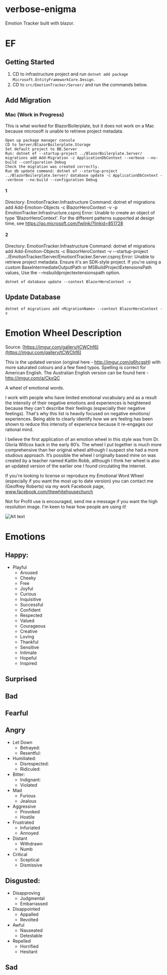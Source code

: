 # verbose-enigma
Emotion Tracker built with blazor.

# EF 
## Getting Started
1. CD to infrastructure project and run `dotnet add package Microsoft.EntityFrameworkCore.Design`.
2. CD to `src/EmotionTracker/Server/` and run the commands below.

## Add Migration
### Mac (Work in Progress)
This is what worked for BlazorBoilerplate, but it does not work on a Mac because microsoft is unable to retrieve project metadata.

```
Open up package manager console
CD to Server/BlazorBoilerplate.Storage
Set default project to BB.Server
Run: dotnet ef --startup-project ../BlazorBoilerplate.Server/ migrations add Add-Migration -c ApplicationDbContext --verbose --no-build --configuration Debug
Check the migration was created correctly.
Run db update command: dotnet ef --startup-project ../BlazorBoilerplate.Server/ database update -c ApplicationDbContext --verbose --no-build --configuration Debug
```

#### 1
Directory: EmotionTracker.Infrastructure
Command: dotnet ef migrations add Add-Emotion-Objects -c BlazorHeroContext -v -p EmotionTracker.Infrastructure.csproj
Error: Unable to create an object of type 'BlazorHeroContext'. For the different patterns supported at design time, see https://go.microsoft.com/fwlink/?linkid=851728

#### 2
Directory: EmotionTracker.Infrastructure
Command: dotnet ef migrations add Add-Emotion-Objects -c BlazorHeroContext -v --startup-project ../EmotionTracker/Server/EmotiontTracker.Server.csproj
Error: Unable to retrieve project metadata. Ensure it's an SDK-style project. If you're using a custom BaseIntermediateOutputPath or MSBuildProjectExtensionsPath values, Use the --msbuildprojectextensionspath option.


```
dotnet ef database update --context BlazorHeroContext -v
```

## Update Database
```
dotnet ef migrations add <MigrationName> --context BlazorHeroContext -v
```

# Emotion Wheel Description

Source: [https://imgur.com/gallery/tCWChf6](https://imgur.com/gallery/tCWChf6)

This is the updated version (original here - http://imgur.com/q6hcgsH) with more saturated colours and a few fixed typos. Spelling is correct for American English. The Australian English version can be found here - http://imgur.com/a/CkxQC

A wheel of emotional words.

I work with people who have limited emotional vocabulary and as a result the intensity of their negative emotions and experiences is heightened because they can't describe their feelings (especially their negative feelings). That's why this list is heavily focused on negative emotions/ experiences. Being able to clearly identify how we are feeling has been shown to reduce this intensity of experience because it re-engages our rational mind.

I believe the first application of an emotion wheel in this style was from Dr. Gloria Willcox back in the early 80’s. The wheel I put together is much more comprehensive than her original wheeI although I suspect she had a more studious approach. It’s possible the wheel I originally based mine on was created by a teacher named Kaitlin Robb, although I think her wheel is also an updated version of the earlier one I found circulating the internet.

If you're looking to license or reproduce my Emotional Word Wheel (especially if you want the most up to date version) you can contact me (Geoffrey Roberts) via my work Facebook page, www.facebook.com/thewhitehousechurch

Not for Profit use is encouraged, send me a message if you want the high resolution image. I'm keen to hear how people are using it!

![Alt text](https://i.imgur.com/tCWChf6.jpeg)


# Emotions
## Happy: 
* Playful
  * Aroused
  * Cheeky
  * Free
  * Joyful
  * Curious
  * Inquisitive
  * Successful
  * Confident
  * Respected
  * Valued
  * Courageous
  * Creative
  * Loving
  * Thankful
  * Sensitive
  * Intimate
  * Hopeful
  * Inspired


## Surprised
## Bad
## Fearful

## Angry
* Let Down
  * Betrayed: 
  * Resentful: 
* Humiliated: 
  * Disrespected: 
  * Ridiculed: 
* Bitter: 
  * Indignant: 
  * Violated
* Mad
  * Furious
  * Jealous
* Aggressive
  * Provoked
  * Hostile
* Frustrated
  * Infuriated
  * Annoyed
* Distant
  * Withdrawn
  * Numb
* Critical
  * Sceptical
  * Dismissive

## Disgusted: 
* Disapproving
  * Judgmental
  * Embarrassed
* Disappointed
  * Appalled
  * Revolted
* Awful
  * Nauseated
  * Detestable
* Repelled
  * Horrified
  * Hesitant



## Sad
